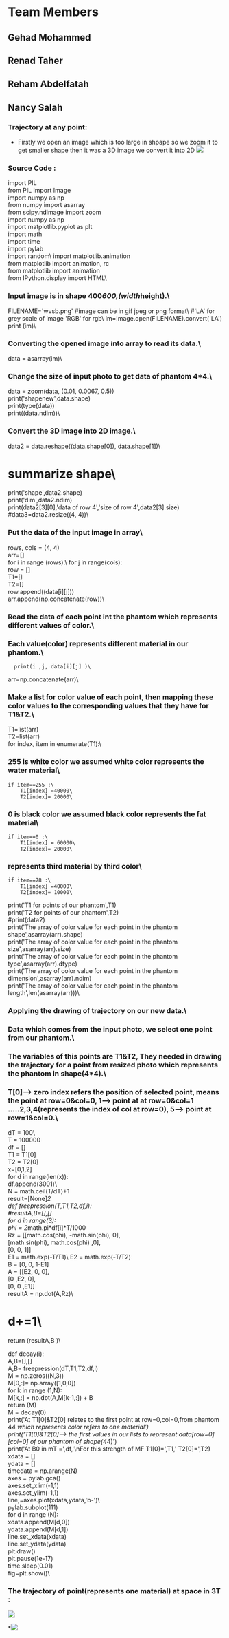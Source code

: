 <!--Headline-->
<!--Image-->
<!--UL-->
<!-- URLs-->

# Team Members
## Gehad Mohammed
## Renad Taher
## Reham Abdelfatah
## Nancy Salah

### Trajectory at any point:
* Firstly we open an image which is too large in shpape so we zoom it to get smaller shape then it was a 3D image we convert it into 2D
![](K-Space.png)  

###  Source Code :
import PIL\
from PIL import Image\
import numpy as np\
from numpy import asarray\
from scipy.ndimage import zoom\
import numpy as np\
import matplotlib.pyplot as plt\
import math\
import time\
import pylab\
import random\ 
import matplotlib.animation\
from matplotlib import animation, rc\
from matplotlib import animation\
from IPython.display import HTML\

### Input image is in shape 400*600,(width*height).\
FILENAME='wvsb.png' #image can be in gif jpeg or png format\ 
#'LA' for grey scale of image 'RGB' for rgb\ 
im=Image.open(FILENAME).convert('LA')\
print (im)\
### Converting the opened image into array to read its data.\
data = asarray(im)\
### Change the size of input photo to get data of phantom 4*4.\
data = zoom(data, (0.01, 0.0067, 0.5))\
print('shapenew',data.shape)\
print(type(data))\
print((data.ndim))\
### Convert the 3D image into 2D image.\
data2 = data.reshape((data.shape[0]), data.shape[1])\


# summarize shape\
print('shape',data2.shape)\
print('dim',data2.ndim)\
print(data2[3][0],'data of row 4','size of row 4',data2[3].size)\
#data3=data2.resize((4, 4))\


### Put the data of the input image in array\
rows, cols = (4, 4)\
arr=[]\
for i in range (rows):\ 
   for j in range(cols):\
      row = []\
      T1=[]\
      T2=[]\
      row.append((data[i][j]))\
      arr.append(np.concatenate(row))\
### Read the data of each point int the phantom which represents different values of color.\
### Each value(color) represents different material in our phantom.\
      print(i ,j, data[i][j] )\
arr=np.concatenate(arr)\
### Make a list for color value of each point, then mapping these color values to the corresponding values that they have for T1&T2.\
T1=list(arr)\
T2=list(arr)\
for index, item in enumerate(T1):\
### 255 is white color we assumed white color represents the water material\
    if item==255 :\
        T1[index] =40000\
        T2[index]= 20000\  
### 0 is black color we assumed black color represents the fat material\
    if item==0 :\   
        T1[index] = 60000\
        T2[index]= 20000\
### represents third material by third color\ 
    if item==78 :\
        T1[index] =40000\
        T2[index]= 10000\
print('T1 for points of our phantom',T1)\
print('T2 for points of our phantom',T2)\
#print(data2)\
print('The array of color value for each point in the phantom shape',asarray(arr).shape)\
print('The array of color value for each point in the phantom size',asarray(arr).size)\
print('The array of color value for each point in the phantom type',asarray(arr).dtype)\
print('The array of color value for each point in the phantom dimension',asarray(arr).ndim)\
print('The array of color value for each point in the phantom length',len(asarray(arr)))\

### Applying the drawing of trajectory on our new data.\
### Data which comes from the input photo, we select one point from our phantom.\
### The variables of this points are T1&T2, They needed in drawing the trajectory for a point from resized photo which represents the phantom in shape(4*4).\
### T[0]--> zero index refers the position of selected point, means the point at row=0&col=0, 1--> point at at row=0&col=1 .....2,3,4(represents the index of col at row=0), 5--> point at row=1&col=0.\
dT = 100\	
T = 100000\
df = []\
T1 = T1[0]\
T2 = T2[0]\
x=[0,1,2]\
for d in range(len(x)):\
    df.append(3001)\   
N = math.ceil(T/dT)+1\
result=[None]*2\
def freepression(T,T1,T2,df,i):\
 #resultA,B=[],[]\
 for d in range(3):\
  phi = 2*math.pi*df[i]*T/1000\
  Rz = [[math.cos(phi), -math.sin(phi), 0],\
      [math.sin(phi), math.cos(phi) ,0],\
      [0, 0, 1]]\
  E1 = math.exp(-T/T1)\	
  E2 = math.exp(-T/T2)\
  B = [0, 0, 1-E1]\
  A = [[E2, 0, 0],\
       [0 ,E2, 0],\
       [0, 0 ,E1]]\
  resultA = np.dot(A,Rz)\
 # d+=1\
  return (resultA,B	)\

def decay(i):\
  A,B=[],[]\
  A,B= freepression(dT,T1,T2,df,i)\
  M = np.zeros((N,3))\
  M[0,:]= np.array([1,0,0])\
  for k in range (1,N):\
    M[k,:] = np.dot(A,M[k-1,:]) + B\
  return (M)\
M = decay(0)\
print('At T1[0]&T2[0] relates to the first point at row=0,col=0,from phantom 4*4 which represents color refers to one material')\
print('T1[0]&T2[0]--> the first values in our lists to represent data[row=0][col=0] of our phantom of shape(4*4)')\
print('At B0 in mT =',df,'\nFor this strength of MF T1[0]=',T1,' T2[0]=',T2)\
xdata = []\
ydata = []\
timedata = np.arange(N)\
axes = pylab.gca()\
axes.set_xlim(-1,1)\
axes.set_ylim(-1,1)\
line,=axes.plot(xdata,ydata,'b-')\    
pylab.subplot(111)\
for d in range (N):\
    xdata.append(M[d,0])\
    ydata.append(M[d,1])\
    line.set_xdata(xdata)\
    line.set_ydata(ydata)\
    plt.draw()\
    plt.pause(1e-17)\
    time.sleep(0.01)\
fig=plt.show()\





### The trajectory of point(represents one material) at space in 3T :

![](onepoint.gif)

*![](./3001,forT1[0],ofwhitecolor.PNG)
